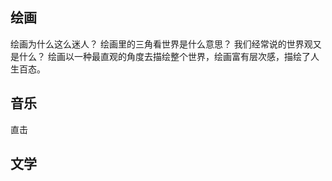 ## 绘画

绘画为什么这么迷人？
绘画里的三角看世界是什么意思？
我们经常说的世界观又是什么？
绘画以一种最直观的角度去描绘整个世界，绘画富有层次感，描绘了人生百态。


## 音乐
直击

## 文学
